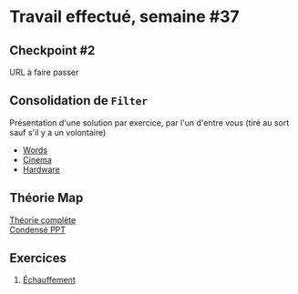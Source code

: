 # Travail effectué, semaine #37

## Checkpoint #2

URL à faire passer

## Consolidation de `Filter`

Présentation d'une solution par exercice, par l'un d'entre vous (tiré au sort sauf s'il y a un volontaire)

- [Words](../exos/words/)
- [Cinema](../exos/cinema/)
- [Hardware](../exos/hardware/)

## Théorie Map

[Théorie complète](../supports/source/03a-Map.md)  
[Condensé PPT](../supports/source/03-MapReduce.pptx)

## Exercices

1. [Échauffement](../exos/mib-map)
